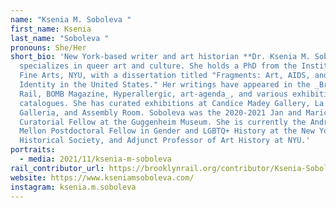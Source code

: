 ```yaml
---
name: "Ksenia M. Soboleva "
first_name: Ksenia
last_name: "Soboleva "
pronouns: She/Her
short_bio: 'New York-based writer and art historian **Dr. Ksenia M. Soboleva**
  specializes in queer art and culture. She holds a PhD from the Institute of
  Fine Arts, NYU, with a dissertation titled "Fragments: Art, AIDS, and Lesbian
  Identity in the United States." Her writings have appeared in the _Brooklyn
  Rail, BOMB Magazine, Hyperallergic, art-agenda_, and various exhibition
  catalogues. She has curated exhibitions at Candice Madey Gallery, La MaMa
  Galleria, and Assembly Room. Soboleva was the 2020-2021 Jan and Marica Vilcek
  Curatorial Fellow at the Guggenheim Museum. She is currently the Andrew W.
  Mellon Postdoctoral Fellow in Gender and LGBTQ+ History at the New York
  Historical Society, and Adjunct Professor of Art History at NYU.'
portraits:
  - media: 2021/11/ksenia-m-soboleva
rail_contributor_url: https://brooklynrail.org/contributor/Ksenia-Soboleva
website: https://www.kseniamsoboleva.com/
instagram: ksenia.m.soboleva
---
```

